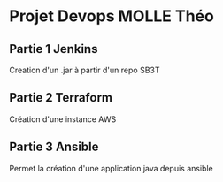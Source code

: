 
# Projet Devops MOLLE Théo


## Partie 1 Jenkins

Creation d'un .jar à partir d'un repo SB3T

## Partie 2 Terraform

Création d'une instance AWS 

## Partie 3 Ansible

Permet la création d'une application java depuis ansible
